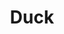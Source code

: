 ---
layout: post
title: 'Duck'
categories: [images, gallery]
tags: [parenting]
banner: duck.jpg
caption: 
type: image
---